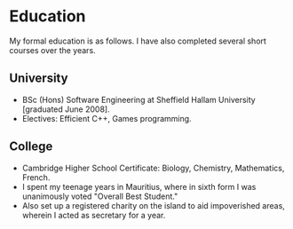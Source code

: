 # Education

My formal education is as follows.  I have also completed several short courses over the years.

## University

- BSc (Hons) Software Engineering at Sheffield Hallam University \[graduated June 2008\].
- Electives: Efficient C++, Games programming.

## College

- Cambridge Higher School Certificate: Biology, Chemistry, Mathematics, French.
- I spent my teenage years in Mauritius, where in sixth form I was unanimously voted "Overall Best Student."
- Also set up a registered charity on the island to aid impoverished areas, wherein I acted as secretary for a year.